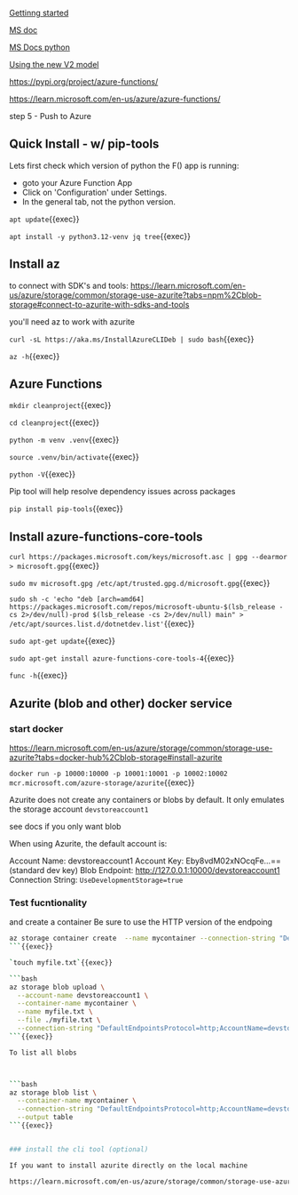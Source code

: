 


[Gettinng started](https://learn.microsoft.com/en-us/azure/azure-functions/functions-reference-python?tabs=get-started%2Casgi%2Capplication-level&pivots=python-mode-decorators)

[MS doc](https://learn.microsoft.com/en-us/azure/azure-functions/functions-run-local?tabs=linux%2Cisolated-process%2Cnode-v4%2Cpython-v2%2Chttp-trigger%2Ccontainer-apps&pivots=programming-language-python)

[MS Docs python](https://learn.microsoft.com/en-us/azure/azure-functions/functions-reference-python?tabs=get-started%2Casgi%2Capplication-level&pivots=python-mode-decorators)

[Using the new V2 model](https://techcommunity.microsoft.com/blog/azurecompute/azure-functions-v2-python-programming-model/3665168)

https://pypi.org/project/azure-functions/

https://learn.microsoft.com/en-us/azure/azure-functions/

step 5 - Push to Azure


## Quick Install - w/ pip-tools



Lets first check which version of python the F() app is running:
- goto your Azure Function App
- Click on 'Configuration' under Settings.
- In the general tab, not the python version.

`apt update`{{exec}}

`apt install -y python3.12-venv jq tree`{{exec}}


## Install az

to connect with SDK's and tools:  https://learn.microsoft.com/en-us/azure/storage/common/storage-use-azurite?tabs=npm%2Cblob-storage#connect-to-azurite-with-sdks-and-tools


you'll need az to work with azurite

`curl -sL https://aka.ms/InstallAzureCLIDeb | sudo bash`{{exec}}

`az -h`{{exec}}




## Azure Functions

`mkdir cleanproject`{{exec}}

`cd cleanproject`{{exec}}

`python -m venv .venv`{{exec}}

`source .venv/bin/activate`{{exec}}

`python -V`{{exec}}

Pip tool will help resolve dependency issues across packages

`pip install pip-tools`{{exec}}

## Install azure-functions-core-tools

`curl https://packages.microsoft.com/keys/microsoft.asc | gpg --dearmor > microsoft.gpg`{{exec}}

`sudo mv microsoft.gpg /etc/apt/trusted.gpg.d/microsoft.gpg`{{exec}}

`sudo sh -c 'echo "deb [arch=amd64] https://packages.microsoft.com/repos/microsoft-ubuntu-$(lsb_release -cs 2>/dev/null)-prod $(lsb_release -cs 2>/dev/null) main" > /etc/apt/sources.list.d/dotnetdev.list'`{{exec}}

`sudo apt-get update`{{exec}}

`sudo apt-get install azure-functions-core-tools-4`{{exec}}

`func -h`{{exec}}

## Azurite (blob and other) docker service

### start docker

https://learn.microsoft.com/en-us/azure/storage/common/storage-use-azurite?tabs=docker-hub%2Cblob-storage#install-azurite

`docker run -p 10000:10000 -p 10001:10001 -p 10002:10002 mcr.microsoft.com/azure-storage/azurite`{{exec}}

Azurite does not create any containers or blobs by default. It only emulates the storage account `devstoreaccount1`

see docs if you only want blob

When using Azurite, the default account is:

Account Name: devstoreaccount1
Account Key: Eby8vdM02xNOcqFe...== (standard dev key)
Blob Endpoint: http://127.0.0.1:10000/devstoreaccount1
Connection String:  `UseDevelopmentStorage=true`

### Test fucntionality

and create a container  Be sure to use the HTTP version of the endpoing


```bash
az storage container create  --name mycontainer --connection-string "DefaultEndpointsProtocol=http;AccountName=devstoreaccount1;AccountKey=Eby8vdM02xNOcqFlqUwJPLlmEtlCDXJ1OUzFT50uSRZ6IFsuFq2UVErCz4I6tq/K1SZFPTOtr/KBHBeksoGMGw==;BlobEndpoint=http://127.0.0.1:10000/devstoreaccount1;QueueEndpoint=http://127.0.0.1:10001/devstoreaccount1;TableEndpoint=http://127.0.0.1:10002/devstoreaccount1;"
```{{exec}}

`touch myfile.txt`{{exec}}

```bash
az storage blob upload \
  --account-name devstoreaccount1 \
  --container-name mycontainer \
  --name myfile.txt \
  --file ./myfile.txt \
  --connection-string "DefaultEndpointsProtocol=http;AccountName=devstoreaccount1;AccountKey=Eby8vdM02xNOcqFlqUwJPLlmEtlCDXJ1OUzFT50uSRZ6IFsuFq2UVErCz4I6tq/K1SZFPTOtr/KBHBeksoGMGw==;BlobEndpoint=http://127.0.0.1:10000/devstoreaccount1;QueueEndpoint=http://127.0.0.1:10001/devstoreaccount1;TableEndpoint=http://127.0.0.1:10002/devstoreaccount1;"
```{{exec}}

To list all blobs



```bash
az storage blob list \
  --container-name mycontainer \
  --connection-string "DefaultEndpointsProtocol=http;AccountName=devstoreaccount1;AccountKey=Eby8vdM02xNOcqFlqUwJPLlmEtlCDXJ1OUzFT50uSRZ6IFsuFq2UVErCz4I6tq/K1SZFPTOtr/KBHBeksoGMGw==;BlobEndpoint=http://127.0.0.1:10000/devstoreaccount1;QueueEndpoint=http://127.0.0.1:10001/devstoreaccount1;TableEndpoint=http://127.0.0.1:10002/devstoreaccount1;" \
  --output table
```{{exec}}


### install the cli tool (optional)

If you want to install azurite directly on the local machine

https://learn.microsoft.com/en-us/azure/storage/common/storage-use-azurite?tabs=npm%2Cblob-storage#command-line-options
